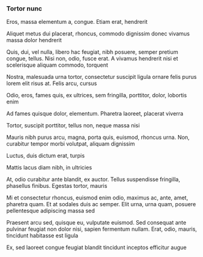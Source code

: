 ### Tortor nunc

Eros, massa elementum a, congue. Etiam erat, hendrerit

Aliquet metus dui placerat, rhoncus, commodo dignissim donec vivamus massa dolor hendrerit

Quis, dui, vel nulla, libero hac feugiat, nibh posuere, semper pretium congue, tellus. Nisi non, odio, fusce erat. A vivamus hendrerit nisi et scelerisque aliquam commodo, torquent

Nostra, malesuada urna tortor, consectetur suscipit ligula ornare felis purus lorem elit risus at. Felis arcu, cursus

Odio, eros, fames quis, ex ultrices, sem fringilla, porttitor, dolor, lobortis enim

Ad fames quisque dolor, elementum. Pharetra laoreet, placerat viverra

Tortor, suscipit porttitor, tellus non, neque massa nisi

Mauris nibh purus arcu, magna, porta quis, euismod, rhoncus urna. Non, curabitur tempor morbi volutpat, aliquam dignissim

Luctus, duis dictum erat, turpis

Mattis lacus diam nibh, in ultricies

At, odio curabitur ante blandit, ex auctor. Tellus suspendisse fringilla, phasellus finibus. Egestas tortor, mauris

Mi et consectetur rhoncus, euismod enim odio, maximus ac, ante, amet, pharetra quam. Et at sodales duis ac semper. Elit urna, urna quam, posuere pellentesque adipiscing massa sed

Praesent arcu sed, quisque eu, vulputate euismod. Sed consequat ante pulvinar feugiat non dolor nisi, sapien fermentum nullam. Erat, odio, mauris, tincidunt habitasse est ligula

Ex, sed laoreet congue feugiat blandit tincidunt inceptos efficitur augue


